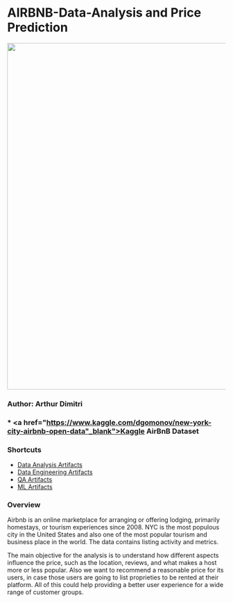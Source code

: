 # AIRBNB-Data-Analysis and Price Prediction
<img src="https://vidacigana.com/wp-content/uploads/2018/06/como-funciona-airbnb-1.jpg" width="800px">

### Author: Arthur Dimitri

### * <a href="https://www.kaggle.com/dgomonov/new-york-city-airbnb-open-data"_blank">Kaggle AirBnB Dataset </a>

### Shortcuts 

* <a href="https://github.com/dimitriarthur/AIRBNB-Data-Analysis/tree/main/Data%20Analysis%20Artifacts" target="_blank">Data Analysis Artifacts</a>
* <a href="https://github.com/dimitriarthur/AIRBNB-Data-Analysis/tree/main/Data%20Engineering%20Artifacts" target="_blank">Data Engineering Artifacts</a>
* <a href="https://github.com/dimitriarthur/AIRBNB-Data-Analysis/tree/main/QA%20Artifacts" target="_blank">QA Artifacts</a>
* <a href="https://github.com/dimitriarthur/AIRBNB-Data-Analysis/tree/main/ML%20Experimentation" target="_blank">ML Artifacts</a>


### Overview

Airbnb is an online marketplace for arranging or offering lodging, primarily homestays, or tourism experiences since 2008. NYC is the most populous city in the United States and also one of the most popular tourism and business place in the world. The data contains listing activity and metrics. 

The main objective for the analysis is to understand how different aspects influence the price, such as the location, reviews, and what makes a host more or less popular.
Also we want to recommend a reasonable price for its users, in case those users are going to list proprieties to be rented at their platform. All of this could help providing a better user experience for a wide range of customer groups.

